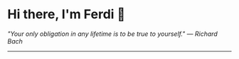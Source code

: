 <h1>Hi there, I'm Ferdi 👋</h1>

<p><em>
  "Your only obligation in any lifetime is to be true to yourself." — Richard Bach
</em></p>

---
